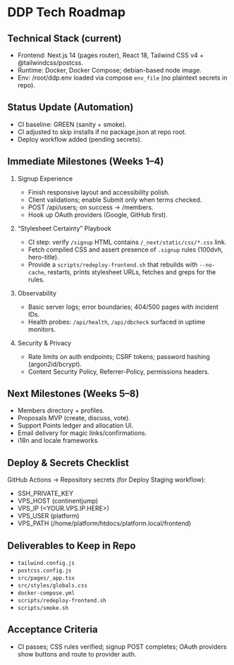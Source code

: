 # DDP Tech Roadmap

## Technical Stack (current)
- Frontend: Next.js 14 (pages router), React 18, Tailwind CSS v4 + @tailwindcss/postcss.
- Runtime: Docker, Docker Compose; debian-based node image.
- Env: /root/ddp.env loaded via compose `env_file` (no plaintext secrets in repo).

## Status Update (Automation)
- CI baseline: GREEN (sanity + smoke).
- CI adjusted to skip installs if no package.json at repo root.
- Deploy workflow added (pending secrets).

## Immediate Milestones (Weeks 1–4)
1. Signup Experience
   - Finish responsive layout and accessibility polish.
   - Client validations; enable Submit only when terms checked.
   - POST /api/users; on success → /members.
   - Hook up OAuth providers (Google, GitHub first).

2. “Stylesheet Certainty” Playbook
   - CI step: verify `/signup` HTML contains `/_next/static/css/*.css` link.
   - Fetch compiled CSS and assert presence of `.signup` rules (100dvh, hero-title).
   - Provide a `scripts/redeploy-frontend.sh` that rebuilds with `--no-cache`, restarts,
     prints stylesheet URLs, fetches and greps for the rules.

3. Observability
   - Basic server logs; error boundaries; 404/500 pages with incident IDs.
   - Health probes: `/api/health`, `/api/dbcheck` surfaced in uptime monitors.

4. Security & Privacy
   - Rate limits on auth endpoints; CSRF tokens; password hashing (argon2id/bcrypt).
   - Content Security Policy, Referrer-Policy, permissions headers.

## Next Milestones (Weeks 5–8)
- Members directory + profiles.
- Proposals MVP (create, discuss, vote).
- Support Points ledger and allocation UI.
- Email delivery for magic links/confirmations.
- i18n and locale frameworks.

## Deploy & Secrets Checklist
GitHub Actions → Repository secrets (for Deploy Staging workflow):
- SSH_PRIVATE_KEY
- VPS_HOST (continentjump)
- VPS_IP (<YOUR.VPS.IP.HERE>)
- VPS_USER (platform)
- VPS_PATH (/home/platform/htdocs/platform.local/frontend)

## Deliverables to Keep in Repo
- `tailwind.config.js`
- `postcss.config.js`
- `src/pages/_app.tsx`
- `src/styles/globals.css`
- `docker-compose.yml`
- `scripts/redeploy-frontend.sh`
- `scripts/smoke.sh`

## Acceptance Criteria
- CI passes; CSS rules verified; signup POST completes; OAuth providers show buttons and route to provider auth.
